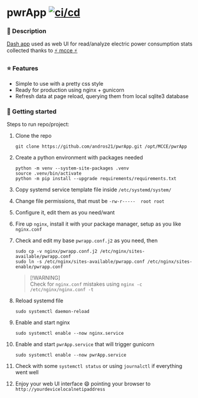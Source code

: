 <h1> pwrApp <a href="https://github.com/andros21/pwrApp/actions/workflows/ci-cd.yml">
    <img src="https://img.shields.io/github/actions/workflow/status/andros21/pwrApp/ci-cd.yml?branch=flyio&label=ci/cd&logo=github" alt="ci/cd">
    </a>
</h1>

### :blue_book: Description

[Dash app](https://plotly.com/) used as web UI for read/analyze electric power consumption stats collected thanks to [:zap: mcce :zap:](https://github.com/andros21/mcce)

### :star: Features

- Simple to use with a pretty css style
- Ready for production using nginx + gunicorn
- Refresh data at page reload, querying them from local sqlite3 database

### :rocket: Getting started

Steps to run repo/project:

1. Clone the repo
   ```
   git clone https://github.com/andros21/pwrApp.git /opt/MCCE/pwrApp
   ```
2. Create a python environment with packages needed
   ```
   python -m venv --system-site-packages .venv
   source .venv/bin/activate
   python -m pip install --upgrade requirements/requirements.txt
   ```
3. Copy systemd service template file inside `/etc/systemd/system/`
4. Change file permissions, that must be `-rw-r-----  root root`
5. Configure it, edit them as you need/want
6. Fire up `nginx`, install it with your package manager, setup as you like `nginx.conf`
7. Check and edit my base `pwrapp.conf.j2` as you need, then

   ```
   sudo cp -v nginx/pwrapp.conf.j2 /etc/nginx/sites-available/pwrapp.conf
   sudo ln -s /etc/nginx/sites-available/pwrapp.conf /etc/nginx/sites-enable/pwrapp.conf
   ```

   > [!WARNING]\
   > Check for `nginx.conf` mistakes using `nginx -c /etc/nginx/nginx.conf -t`

8. Reload systemd file
   ```
   sudo systemctl daemon-reload
   ```
9. Enable and start nginx
   ```
   sudo systemctl enable --now nginx.service
   ```
10. Enable and start `pwrApp.service` that will trigger gunicorn
    ```
    sudo systemctl enable --now pwrApp.service
    ```
11. Check with some `systemctl status` or using `journalctl` if everything went well
12. Enjoy your web UI interface :smile: pointing your browser to `http://yourdevicelocalnetipaddress`
